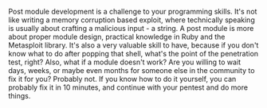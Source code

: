 Post module development is a challenge to your programming skills. It's not like writing a memory corruption based exploit, where technically speaking is usually about crafting a malicious input - a string. A post module is more about proper module design, practical knowledge in Ruby and the Metasploit library. It's also a very valuable skill to have, because if you don't know what to do after popping that shell, what's the point of the penetration test, right? Also, what if a module doesn't work? Are you willing to wait days, weeks, or maybe even months for someone else in the community to fix it for you? Probably not. If you know how to do it yourself, you can probably fix it in 10 minutes, and continue with your pentest and do more things.